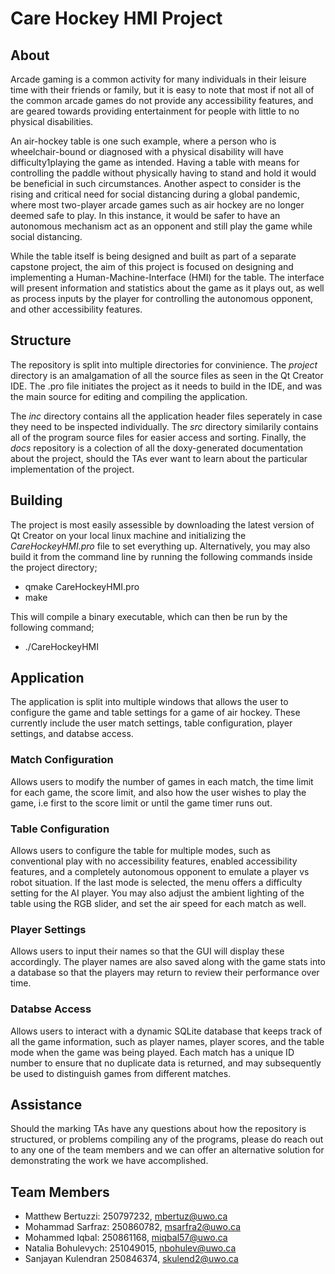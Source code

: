 # Care Hockey HMI Project

## About
Arcade gaming is a common activity for many individuals in their leisure time with their friends or family,
but it is easy to note that most if not all of the common arcade games do not provide any accessibility
features, and are geared towards providing entertainment for people with little to no physical disabilities.

An air-hockey table is one such example, where a person who is wheelchair-bound or diagnosed
with a physical disability will have difficulty1playing the game as intended. Having a table with means for
controlling the paddle without physically having to stand and hold it would be beneficial in such
circumstances. Another aspect to consider is the rising and critical need for social distancing during a
global pandemic, where most two-player arcade games such as air hockey are no longer deemed safe to
play. In this instance, it would be safer to have an autonomous mechanism act as an opponent and still
play the game while social distancing.

While the table itself is being designed and built as part of a separate capstone project, the aim of this
project is focused on designing and implementing a Human-Machine-Interface (HMI) for the table. The
interface will present information and statistics about the game as it plays out, as well as process inputs by
the player for controlling the autonomous opponent, and other accessibility features.

## Structure
The repository is split into multiple directories for convinience. The *project* directory is an amalgamation of all the source files
as seen in the Qt Creator IDE. The .pro file initiates the project as it needs to build in the IDE, and was the main source for
editing and compiling the application.

The *inc* directory contains all the application header files seperately in case they need to be inspected individually. The *src*
directory similarily contains all of the program source files for easier access and sorting. Finally, the *docs* repository is a
colection of all the doxy-generated documentation about the project, should the TAs ever want to learn about the particular
implementation of the project.

## Building
The project is most easily assessible by downloading the latest version of Qt Creator on your local linux machine and initializing
the *CareHockeyHMI.pro* file to set everything up. Alternatively, you may also build it from the command line by running
the following commands inside the project directory;

* qmake CareHockeyHMI.pro
* make

This will compile a binary executable, which can then be run by the following command;

* ./CareHockeyHMI

## Application
The application is split into multiple windows that allows the user to configure the game and table settings for a game of air
hockey. These currently include the user match settings, table configuration, player settings, and databse access.

### Match Configuration
Allows users to modify the number of games in each match, the time limit for each game, the score limit, and also how the user
wishes to play the game, i.e first to the score limit or until the game timer runs out.

### Table Configuration
Allows users to configure the table for multiple modes, such as conventional play with no accessibility features, enabled
accessibility features, and a completely autonomous opponent to emulate a player vs robot situation. If the last mode is
selected, the menu offers a difficulty setting for the AI player. You may also adjust the ambient lighting of the table using
the RGB slider, and set the air speed for each match as well.

### Player Settings
Allows users to input their names so that the GUI will display these accordingly. The player names are also saved along with the
game stats into a database so that the players may return to review their performance over time.

### Databse Access
Allows users to interact with a dynamic SQLite database that keeps track of all the game information, such as player names, player
scores, and the table mode when the game was being played. Each match has a unique ID number to ensure that no duplicate data is
returned, and may subsequently be used to distinguish games from different matches.


## Assistance 
Should the marking TAs have any questions about how the repository is structured, or problems compiling any of the programs, please
do reach out to any one of the team members and we can offer an alternative solution for demonstrating the work we have accomplished.

## Team Members
* Matthew Bertuzzi: 250797232, mbertuz@uwo.ca
* Mohammad Sarfraz: 250860782, msarfra2@uwo.ca
* Mohammed Iqbal: 250861168, miqbal57@uwo.ca
* Natalia Bohulevych: 251049015, nbohulev@uwo.ca
* Sanjayan Kulendran 250846374, skulend2@uwo.ca